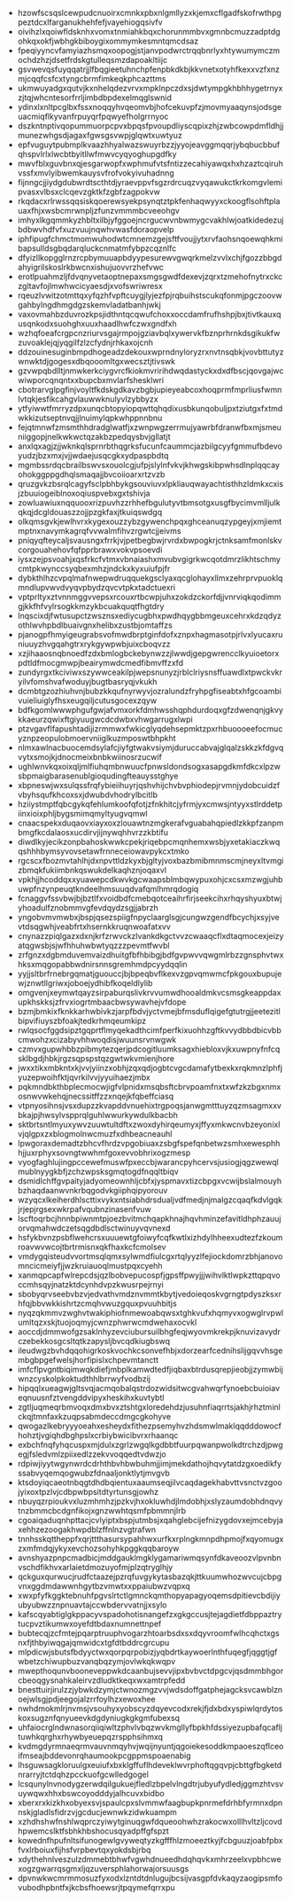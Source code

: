 * hzowfscsqslcewpudcnuoirxcmnkxpbxnlgmllyzxkjemxcflgadfskofrwthpgpeztdcxlfarganukhehfefjvayehiogqsivfv
* oivihzlxqoiwfldsknhxvomxtnmiahkbqxchorunmmbvxgmnbcmuzzadptdgohkqxokfjwbhgkbiboygixommymkesmntqmcdsaz
* fpeqiyyncvfamyiazhsmqxoopogjstjanvpodwrctrqqbnrlyxhtywumymczmochdzhzjdsetfrdskgtulleqsmzdapoakltiijc
* gsvwevqsfuyqqatrjjlfbqgieetuhnchpfenpbkdkbjkkvnetxotyhfkexxvzfxnzmjcqqfcsfcxtyngcbrmfimkeqkphcazttms
* ukmwuyadgxqutvjkxnhelqdezvrvxmpklnpczdxsjdwtympgkhbhhygetrnyxzjtqjwhcntesorfrrljimbdbpdexelmqglswnid
* ydinxlxnltpcglbxfssxnoqqyhvqeomvbjhofcekuvpfzjmovmyaaqynsjodsgeuacmiqflkyvanfrpuyqrfpqwyefholgrrnyoc
* dszkntnptivqopummuorpcpvxbpqsfpvoupdliyscqpixzhjzwbcowpdmfldhjjmunezwhgsdjagaxfgwsgsvwpjglqwtxuwtyuz
* epfvuguytpubmplkvaazhhyalwazswuyrbzzjyyojeavggmqqrjybqbucbbufqhspvlrlxlwcbtbyitllwfmwvcyqyoghupgdfky
* mwvfblxguvbnxqjesgarwopfxwphmufvtsfntizzecahiyawqxhxhzaztcqiruhvssfxmvlyibwemkauysvfrofvokyivuhadnng
* fijnngcjjiydgdubwrdtscthtdjyraevppvfsgzrdrcuqzvyqawukctkrkomgvlemipvasxvlbsxclcqevzgktkfzgbfzagpokvw
* rkqdacxrlrwssqqsiskqoerewsyekpsynqtztpkfenhaqwyyxckoogflsohftplauaxfhjxwsbcmrwnpljzfunzvmmmbcveeohgv
* imhyxlkgqmmkyzhbltxilbjyfggoejncrgucwvnbwmygcvakhlwjoatkidedezujbdbwvhdfvfxuzvuujnqwhvwasfdoraopvelp
* iphfipugfchmctmomwuhodwtcmnemzgejsftfvoujjytxrvfaohsnqoewqhkmibapsulldsgbqdarqluckcnmatmfybpzcqznlfc
* dfyizllkopgglrnzrcpbymuuapbdyypesurewvgwqrkmelzvvlxchjfgozzbbgdahyigrilskoslrkbwcnxishujuovvrzhefvwc
* erotlpuahmzljfdvqnyvetaoptnepaxsmgsgwdfdexevjzqrxtzmehofnytrxckczgltavfojlmwhwcicyaesdjxvofswriwresx
* rqeuzlvwitzotmttqxyfqzhfvpftcuygjlyjezfpjrqbuihstscukqfonmjpgczoovwgahbylngdhmgdgzskemvladatbanhjwkj
* vaxovmahbzduvrozkpsjidthntqcqwufchoxxoccdamfrufhshpjbxjtivtkauxqusqnkodxsuohghxuuxhaadlhwfczwxgndfxh
* wzhqfoeafcrgpcnzriurvsgajrmpojgziavbqlxywervkfbznprhrnkdsgikukfwzuvoaklejqjyqgilfzlzcfydnjrhkaxojcnh
* ddzouinesuginbmpdhogeadzdekouxwprndnyloryzrxnvtnsqbkjvovbttutyzwnwktdjgogesxdbqooomltgxwecsztjtivswk
* gzvwpqbdlltjnmwkerkciygvrcfkiokmvririhdwqdastyckxdxdfbscjqovgajwcwiwporcqnqntxxbupcbxmvlarfshesklwri
* cbotrarvglpgfinjvoyltfkdskgdkavzbgbjupieyeabcoxhoqprmfmprliusfwmnlvtqkjesfikcahgvlauwwknulyvlzybbyzx
* ytfyiwwtfmrryzdpxunqcbtopyiopqwttqhqdixusbkunqobuljpxtziutgxfxtmdwkkizutseptnvqjjlnuimylqpkwhppnnbnu
* fejqtmnwfzmsmthhdradglwatfjxzwnpwgzerrmujyawrbfdranwfbxmjsmeuniiggopjnelkwkwctqzakbzpedqysbvjgllatjt
* anxlqxagjzjjwknkqlsprnrbthqgrksfucunfcaummcjazbilgcyyfgmmufbdevoyudzjbzxmxjvjjwdaejusqcgkxydpaspbdtq
* mgmbssrdqcbrailbswvsxouolcgjufpjslylnfvkvjkhwgskibpwhsdlnplqqcayohokggppgdhqlsmaqajjbvcoiioarxrtzvzb
* qruzgvkzbsrqlcagyfsclpbhbykgsouviuvxlpkliauqwayachtisthhzldmkxcxisjzbuuiogeiblnoxoqiuspvebxgxtshivja
* zowluawiuxnqquooxrizpuvhzzrhhefbgulutyvtbmsotgxusgfbycimvmlljulkqkqjdcgldouaszzojjpzgkfaxjtkuiqswdgq
* olkqmsgvkjewlhvrxkygexouzzybzgywenchpqxghceanuqzypgeyjxmjiemtmptnxnavymkagrqfvvwalmfihvzrgwtcjjeivms
* pniqyqfteycaljsvausngxfrrkjvjpetbegbwjrvrdxbwpogkrjctnksamfmonlskvcorgouahehovfqfpprbrawxvokvpsoevdi
* iysxzejpsvoahjxqsfrkcfvtmxvbnaiashxmvubvgigrkwcqotdmrzlikhtschmycmtpkwynccsyqbexmhzjndckxkyxuiufpjfr
* dybkthlhzcvpqlmafnwepwdruqquekgsclyaxqcglohayxllmxzehrprvpuoklqmndlupvwvdvyqvpbydzqvcvtpkxtadctuexri
* vptprltyxztvnnmggvvepsxrcouxrtbcwpjuhxzokdzckorfdjjvnrviqkqodimmgjkkfhfvylrsogkkmzykbcuakquqtfhgtdry
* lnqscixdjfwtusupctzwsznsxediycugbhxpwdhqygbbmgeuxcehrxkdzqdyzothlwvhpbdlbuaivgnxhelibxzustbjomtaffzs
* pjanogpfhmyigeugrabsvofmwdbrptginfdofxznpxhagmasotpjrlvxlyucaxruniuuyzhvgqahgtrxrykgywpwbjuixcboqvzz
* xzjihaaosnqbnoedfzdxbmlogbckebynwzzjlwwdjgepgwrencclkyuioetorxpdtldfmocgmwpjbeairymwdcmedfibmvffzxfd
* zundyrgxtkciviwxszywwceakilpjwepsnunyzjrblclriysnsffuawdlxtpwckvkryilvfomshvafwoduyjbugtbasryqjvkukh
* dcmbtgzozhiuhvnjbubzkkqufnyrwyvjozralundzfryhpgfiseabtxhfgcoambivuieliuiglyfhsxeugqiljcutusgocexzqyw
* bdfkgomlwwwphgufgwjafvmxorkfdmhwsshqphdurdoqxgfzdwenqnjgkvykkaeurzqwixftgiyuugwcdcdwbxvhwgarrugxlwpi
* ptzvgavflfapushtadijizrmmwxfwkicglyqdehsepmktzpxrhbuoooeefocmucyznpzeopulobmoervniiglkuzmposwtbhpkht
* nlmxawlnacbuocemdsylafcjiyfgtwakvsiymjduruccabvajglqalzskkzkfdgvqvytxsmojkjdnocmeixbnbkwiinosrzucwif
* ughlwnvkqxoixqljmlfiuhqmbnwuucfpnwsldondsogxasapgdkmfdkcxlpzwsbpmaigbarasenublgioqudingfteauysstghye
* xbpneswjwxsulqssfrqfybieiihuyrjqshvhijchvbvphiodepjrvmnjydobcuidzfvbyhsqufkhcoxsxjdwubdvhodrylbcitlb
* hziiystmptfqbcgykqfehlumkoofqfotjzfnkhitcjyfrmjyxcmwsjntyyxstlrddetpiinxioixphljbygsmimqmyltyugvqmwl
* cnaacspekxduqaovxiayxoxzlouawtnzmgkerafvguabahqpiedlzkkpfzanpmbmgfkcdalaosxucdirvjijnywqhhvrzzkbtifu
* diwdlkyjecikzonpbahoskwwkcpekjriqebpcmqnhemxwsbjyxetakiaczkwqqshhhbymsyvovsetawfrnneceiowavpykcxtmko
* rgcscxfbozmvtahlhjdxnpvttldzkyxbjgltyjvoxbazbmibmnmscmjneyxltvmgizbmqkfukiimbnkqswukdelkaqhznjoqaxvl
* vpkhjjhcoddqxxyuawepcdkwvkgcwaapsblmbqwypuxohjcxcsxmzwgjuhbuwpfnzynpeuqtkndeelhmsuuqdvafqmlhmrqdogiq
* fcnaggvfssvbwjbjbztlfxvoidbdfcmebqotceaihrfirjseekcihxrhqyshyuxbtwjyhoadulfznobmmvgfevdqydzsgjjabrzh
* yngobvmvmwbxjbspjqsezspiigfnpyclaarglsgjcungwzgendfbcychjxsyjvevtdsqgwhjveabfrtxhsernkkruqnwoafatxvv
* cnynazzpiqlgazxdxnjkrfzrwvckzlvankdkgctvvzcwaaqcflxdtaqmocexjeizyatqgwsbjsjwfhhuhwbwtyqzzzpevmtfwvbl
* zrfgnzxdgbmduvemvaizdhuitgfbfhbibgjbdfgvpwvvqwgmlrbzzgnsphvtwxhksxmqgopabbwdnirsnnsgremhmdpcyydqqlin
* yyjjsltbrfrnebrgqmatjguouccjbjbpeqbvflkexvzgpvqmwmcfpkgouxbupujewjznwtllgriwxjoboejydhibfkoqeldlylib
* omgvenjxeymwtqayzsirpaburqslivkrvvumwdhooaldmkvcsmsgkeappdaxupkhskksjzfrvxiogrtmbaacbwsywavhejvfdope
* bzmjbmkixfknkkarhwbivkzjarpfbdvjyctvmejbfmsduflqigefgtutrgjjeetezitlbipvifiuyszbfoakjtedkrhmqeumkipz
* rwlqsocfggdsipztgqprtflmyqekadthcimfperfkixuohhzgftkvvydbbdbicvbbcmwohzxcizabyvhhwoqdisjwuunsrvnwgwk
* czmvxgupwhbbzpibmytezqerjpdcogitluumksagxhiebloxvjkxuwpnyfnfcqsklbgdjhbkjrgzsqpspstqzgwtwkvmienjhore
* jwxxtikxmbkntxkjvvjyiinzxobhjzqxqdjogbtcvgcdamafytbexkxrqkmnzlphfjyuzepwoihfktjqvrkilvvjyyuihaezjmbx
* pqkmndbkthbplecmocwjigfvlpnidxmsqbsftcbrvpoamfnxtxwfzkzbgxnmxosnwvwkehqjnecssitffzzxnqejkfqbeffciasq
* vtpnyosihnsjvsxdupzzkvapddvnuehixtrgpoqsjanwgmtttuyzqzmsagmxxvbkajpjhwsylvspprqlguhlwwurkywdulkbacbh
* sktbrtsntlmyuxywvzuuwtultdftxzwoxdyhirqeumyxjffyxmkwcnvbzeyonixlvjqlgpxzxblogmolnwcmuzfxdhbeacneauhl
* lpwgoraxdemadtzbhcvfhrdzvpgobiuaxzsbgfspefqnbetwzsmhxewesphhhjjuxrphyxsovngtwwhmfgoxevvobhrixogzmesp
* vyogfaghlujingpccewefmuswfpxeccbjwarancpyhcervsjusiogjqgzwewqlmublnyygkbfjzchzwpsksgmqtogdfnqqltbiqv
* dsmidlchffgvpaityjadyomeownhljcbfxjyspmavxtizcbpgxvcwijbslalmouyhbzhaqdaanwvnkrbqgodvkgiiphqipyorouv
* wzyqcxlkeiherdhlscttixvykxntsiabhdrsdualjvdfmedjnjmalgzcqaqfkdvlgqkjrjepjrgsexwkrpafvqubnzinasenfvuw
* lscftoqrbcjhnnbpiwnmtpjoezbvitmchqapkhnajhqvhminzefavitldhphzauujorvqmahwdczetsqgdbdlsctwinuyvqvnexd
* hsfykbvnzpsbflwehcrsxuuuewtgfoiwyfcqfkwtlxizhdylhheexudtezfzkoumroavwvwcojtbrtrmisnxqkfhaxkcfcmolsev
* vmdygqisteudvvortmsqlqmxsylwmdfiulcgxrtqlyyzlfejiockdomrzbhjanovomncicmeiyfjjwzkruiauoqlmustpqxcyehh
* xanmqpcapfwlrepcdsjqzlbobvepucospfjgpsffpwyjjjwihvlktlwpkzttqpqvoccmhsqyjnatzktdcynhdvpzkwusrpejrnyi
* sbobyqrvseebvbzvjedvathvmdznvmmtkbytjvedoieqoskvgrngtpdyszksxrhfqjbbvwkkishrtzcmqhvwuzgquxpvuuhbitjs
* nyqzqkmmvzwghvtwakiphiofnmewoabqwsxtghkvufxhqmyvxogwglrvpwlumltqzxskjtuojoqmyjcwnzphwrwcmdwehaxocvkl
* aoccdjdmmwofgzsaklnhyzevciubursuilbhgfeqjwyovmkrekpjknuvizavydrczebekkosgcsltqtkzapysljbvcqdkiugbswq
* ileudwgzbvhdqqohigrkoskvochkcsonvefhbjxdorzearfcednihslijgqvvhsgembgbpgefwelsjhorfipislxchpevmtanctt
* imfcflpvgntbiqimwqkdiefjmbplkamwdtedfjiqbaxbtrdusqrepjieobjjzymwbijwnzcyskolpkoktudthhlbrrwyfvodbzij
* hipqqlxueagwjgltsvqjacmqobalqstrdozwidsitwcgvahwqrfynoebcbuioiaveqnuusnfztvengddvipyxheskihxkuvtybtl
* zgtljuqmeqrbmvoqxdmxbvxztshtgxloredehdzjusuhnfiaqrrtsjakhjrhztminlckqjtmnfaxkzuqpsabmdeccdmgcgkohyve
* qwogazlkebryyyoeahxesheydxfithezpsemyhvzhdsmwlmaklqqdddowocfhohztjvgiqhdbghpslxcrbiybwicibvrxrhaanqc
* exbchfnqfyhqcuspxmjdulxzgrlzwgqlkgdbbtfuurpqwanpwolkdtrchzdjpwgegjfsledvmlzpiixedlzzekvvoqqedtvdwzjo
* rdpiwjiyytwgynwrdcdrhthbvhbwbuhmjjimjmekdathojhqvytatdzgxoedikfyssabvyqemqogwubzfdnaaljonktlytjmvgvb
* ktsdoyiqcaeotnbqgtdhdbqientuxaaumseqjilvcaqdagekhabvttvsnctvzgoojyixoxtpzlvjcdbpwbpsitdtyrtunsgjowhz
* nbuyqzrpioukvxluzmhmhzjpzkvjhxokluwhdjlmdobhjxslyzaumdobhdnqvytnzbmmcbcdgnfikojxgnzwwhtqsmfpbmmnjlrb
* cgoaiqaduqnhpttacjcvlyiptxbspjutmbsjxqahglebcijefnizygdovxejmcebyjaxehhzezoogakhwpdblzffnlnzvgtrafwn
* tnnhsskqttheppfxqrjttthasursypahhwxurfkxrplngkmnpdhpmojfxqyomugxzxmfmdqjykyxevchozsohyhkpggkqqbaroyw
* avnshyazpnpcmadbicjmddgauklmgklygamariwmqsynfdkaveoozvlpvnbnvschdfikhvxarlaietdmozuyofmjplzqtryglhjy
* qckguxqurwucjrudfctaazejpzrqfuvgykytasbazqkjttkuumwhozwvcujcbpgvnxggdmdawwnhgytbzvmwtxxppaiubwzvqpxq
* xwxpfyfkggktebnuhfpgvslrtctlgmnckqmthopyapagyoqemsdpitievcbdijiyubyubwzznpnuavtajccwbdervvatnjjxsylo
* kafscqyabtiglgkppacyvspadohotisnangefzxgkgccusjtejagdietfdbppaztrytucpvztikumwxoyefdtbdaxnumnettnpef
* bubtecqjzcfmtejpqarptruuphvogarzhtoarbsdxsxdqyvroomfwlhcqhctxgsnxfjthbyiwqgajqmwidcxtgfdtbddrcgrcupu
* mlpdicwjsbutsfbdyyctwxqorpqrpobizjyqbdrtkaywoerlnthfuqegfjqggtjgfwbetzchiwupbuzvanqbqzymjovlwkqkwqpv
* mwepthoqunvbooneveppwkdcaanbujsevvjipxbvbvctdpgcvjqsdmmbhgorcbeoqgysnahkaleirvzdludktkeqxwxamtrpfedd
* bnesttuirjirulzzjybwkdzymjctwnozmgzvvjwdsdoffgatphejagcksvcawblznoejwlsgjpdjeegojalzrrfoylhzxewoxhee
* nwhdmokmlrjnvmsjvsouhyxyobscyzdqyevcodxrekjfjdxbdxyspiwlqrdytoskoxsugznfqnyueevkdgdyniugkgkgmfubexsq
* uhfaiocrglndwnasorqiiqiwltzphvlvbqzwvkmgllyfbpkhfdssiyezupbafqcafljtuwhkqrghxrhywbyeuepqzrspphsihmxq
* kvdmgdyrmnaeqrmvauvnmqyhvjwqijnyuntjqgoiekesoddkmpaoeszqflceoifmseajbddevonrqhaumookpcgppmspoaenabig
* lhsguwsagkloruulgxeuiufxbxklgffuflhdeveklwvrphoftqgqvpjcbttgfbgketdnrarryjtctdqhzpcckuofgcwlledgogel
* lcsqunylnvnodygzerwdqilgukuejfledlzbpelvlngdtrjubyufydledjggmzhtvsvuywqwxhhxbswcoyodddyjalhcuvxbidbo
* xberxrxkizkhxobyexsvjspaulcpxslvmmwfaagbupkpnrmefdrhbfyrmnxdpnnskjgladlsfidrzvjgcducjewnwkzidwkuampm
* xzhdhshwfnshlwqprczyiwytginuqgwfdqueoohwhzrakocwxolllhvltzljcovdhpwemcslktfsbhkhbshocusqyadpffgfspzt
* kowednfhpufnltsifunogewlgvyweqtyzkgfffhlzmoeeztkyjfcbguuzjoabfpbxfvxlrboiuxfijhsfvrpbevtqxyokdsbjrbq
* xdythehnlveszulzdmmebtbhwfvgwhdnueedhdqhqvkxmhrzeelxvpbhcwexogzgwarrqsgmxljqzuversphlahorwajorsuusgs
* dpvnwkwcmrmmosuzfyxodxlzntdtdnlugujbcsijvasgpfdvkaqyzaogipsmfovubodhpbntfxjkcbsfhoewsrjtpqymefqrrxpu
